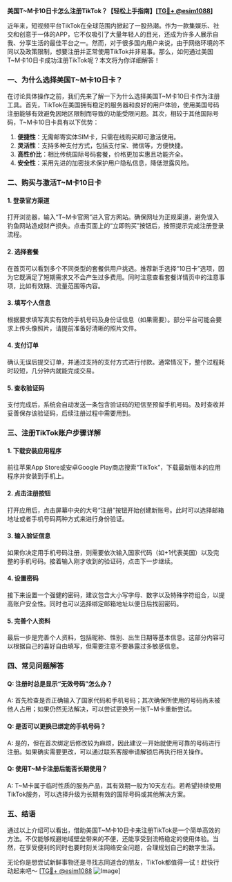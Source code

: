 **美国T~M卡10日卡怎么注册TikTok？【轻松上手指南】[[TG💪+ @esim1088](https://t.me/s/esim1088)]**

近年来，短视频平台TikTok在全球范围内掀起了一股热潮。作为一款集娱乐、社交和创意于一体的APP，它不仅吸引了大量年轻人的目光，还成为许多人展示自我、分享生活的最佳平台之一。然而，对于很多国内用户来说，由于网络环境的不同以及政策限制，想要注册并正常使用TikTok并非易事。那么，如何通过美国T~M卡10日卡成功注册TikTok呢？本文将为你详细解答！

### 一、为什么选择美国T~M卡10日卡？

在讨论具体操作之前，我们先来了解一下为什么选择美国T~M卡10日卡作为注册工具。首先，TikTok在美国拥有稳定的服务器和良好的用户体验，使用美国号码注册能够有效避免因地区限制而导致的功能受限问题。其次，相较于其他国际号码，T~M卡10日卡具有以下优势：

1. **便捷性**：无需邮寄实体SIM卡，只需在线购买即可激活使用。
2. **灵活性**：支持多种支付方式，包括支付宝、微信等，方便快捷。
3. **高性价比**：相比传统国际号码套餐，价格更加实惠且功能齐全。
4. **安全性**：采用先进的加密技术保护用户隐私信息，降低泄露风险。

### 二、购买与激活T~M卡10日卡

#### 1. 登录官方渠道
打开浏览器，输入“T~M卡官网”进入官方网站。确保网址为正规渠道，避免误入钓鱼网站造成财产损失。点击页面上的“立即购买”按钮后，按照提示完成注册登录流程。

#### 2. 选择套餐
在首页可以看到多个不同类型的套餐供用户挑选。推荐新手选择“10日卡”选项，因为它既满足了短期需求又不会产生过多费用。同时注意查看套餐详情页中的注意事项，比如有效期、流量范围等内容。

#### 3. 填写个人信息
根据要求填写真实有效的手机号码及身份证信息（如果需要）。部分平台可能会要求上传头像照片，请提前准备好清晰的照片文件。

#### 4. 支付订单
确认无误后提交订单，并通过支持的支付方式进行付款。通常情况下，整个过程耗时较短，几分钟内就能完成交易。

#### 5. 查收验证码
支付完成后，系统会自动发送一条包含验证码的短信至预留手机号码。及时查收并妥善保存该验证码，后续注册过程中需要用到。

### 三、注册TikTok账户步骤详解

#### 1. 下载安装应用程序
前往苹果App Store或安卓Google Play商店搜索“TikTok”，下载最新版本的应用程序并安装到手机上。

#### 2. 点击注册按钮
打开应用后，点击屏幕中央的大号“注册”按钮开始创建新账号。此时可以选择邮箱地址或者手机号码两种方式来进行身份验证。

#### 3. 输入验证信息
如果你决定用手机号码注册，则需要依次输入国家代码（如+1代表美国）以及完整的手机号码。接着输入刚才收到的验证码，点击下一步继续。

#### 4. 设置密码
接下来设置一个强健的密码，建议包含大小写字母、数字以及特殊字符组合，以提高账户安全性。同时也可以选择绑定邮箱地址以便日后找回密码。

#### 5. 完善个人资料
最后一步是完善个人资料，包括昵称、性别、出生日期等基本信息。这部分内容可以根据自己的喜好自由填写，但需要注意不要暴露过多敏感信息。

### 四、常见问题解答

#### Q: 注册时总是显示“无效号码”怎么办？
A: 首先检查是否正确输入了国家代码和手机号码；其次确保所使用的号码尚未被他人占用；如果仍然无法解决，可以尝试更换另一张T~M卡重新尝试。

#### Q: 是否可以更换已绑定的手机号码？
A: 是的，但在首次绑定后修改较为麻烦，因此建议一开始就使用可靠的号码进行注册。如果确实需要更改，可以通过联系客服申请解锁后再执行相关操作。

#### Q: 使用T~M卡注册后能否长期使用？
A: T~M卡属于临时性质的服务产品，其有效期一般为10天左右。若希望持续使用TikTok服务，可以选择升级为长期有效的国际号码或其他解决方案。

### 五、结语

通过以上介绍可以看出，借助美国T~M卡10日卡来注册TikTok是一个简单高效的方法。不仅能够规避地域壁垒带来的不便，还能享受到流畅稳定的使用体验。当然，在享受便利的同时也要时刻关注网络安全问题，合理规划自己的数字生活。

无论你是想尝试新鲜事物还是寻找志同道合的朋友，TikTok都值得一试！赶快行动起来吧～ [[TG💪+ @esim1088](https://t.me/s/esim1088) ![Image](https://i.postimg.cc/4NQfJmqS/Snipaste-2025-05-13-00-14-12.png)]